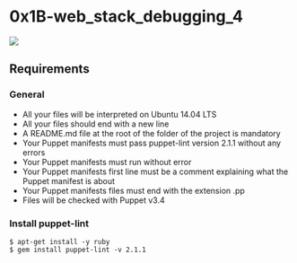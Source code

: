 # 0x1B-web_stack_debugging_4



![](https://s3.amazonaws.com/intranet-projects-files/holbertonschool-sysadmin_devops/313/frdkCrb.jpg)


## Requirements


### General


- All your files will be interpreted on Ubuntu 14.04 LTS
- All your files should end with a new line
- A README.md file at the root of the folder of the project is mandatory
- Your Puppet manifests must pass puppet-lint version 2.1.1 without any errors
- Your Puppet manifests must run without error
- Your Puppet manifests first line must be a comment explaining what the Puppet manifest is about
- Your Puppet manifests files must end with the extension .pp
- Files will be checked with Puppet v3.4


### Install puppet-lint

```
$ apt-get install -y ruby
$ gem install puppet-lint -v 2.1.1
```

